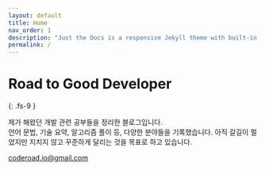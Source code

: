 ```yaml
---
layout: default
title: Home
nav_order: 1
description: "Just the Docs is a responsive Jekyll theme with built-in search that is easily customizable and hosted on GitHub Pages."
permalink: /
---
```


# Road to Good Developer
{: .fs-9 }

제가 해왔던 개발 관련 공부들을 정리한 블로그입니다.   
언어 문법, 기술 요약, 알고리즘 풀이 등, 다양한 분야들을 기록했습니다.
아직 갈길이 멀었지만 지치지 않고 꾸준하게 달리는 것을 목표로 하고 있습니다.

coderoad.io@gmail.com